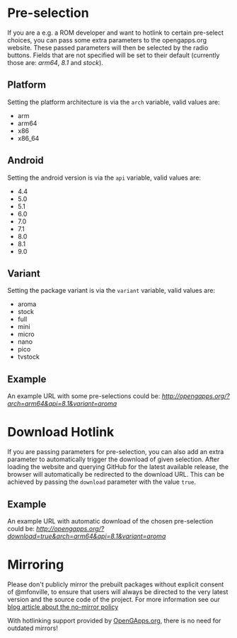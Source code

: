 # Pre-selection
If you are a e.g. a ROM developer and want to hotlink to certain pre-select choices, you can pass some extra parameters to the opengapps.org website. These passed parameters will then be selected by the radio buttons. Fields that are not specified will be set to their default (currently those are: _arm64_, _8.1_ and _stock_).

## Platform
Setting the platform architecture is via the ```arch``` variable, valid values are:
* arm
* arm64
* x86
* x86_64

## Android
Setting the android version is via the ```api``` variable, valid values are:
* 4.4
* 5.0
* 5.1
* 6.0
* 7.0
* 7.1
* 8.0
* 8.1
* 9.0

## Variant
Setting the package variant is via the ```variant``` variable, valid values are:
* aroma
* stock
* full
* mini
* micro
* nano
* pico
* tvstock

## Example
An example URL with some pre-selections could be:
_http://opengapps.org/?arch=arm64&api=8.1&variant=aroma_

# Download Hotlink
If you are passing parameters for pre-selection, you can also add an extra parameter to automatically trigger the download of given selection. After loading the website and querying GitHub for the latest available release, the browser will automatically be redirected to the download URL. This can be achieved by passing the ```download``` parameter with the value ```true```.

## Example
An example URL with automatic download of the chosen pre-selection could be:
_http://opengapps.org/?download=true&arch=arm64&api=8.1&variant=aroma_

# Mirroring
Please don't publicly mirror the prebuilt packages without explicit consent of @mfonville, to ensure that users will always be directed to the very latest version and the source code of the project.
For more information see our [blog article about the no-mirror policy](http://opengapps.org/blog/post/2016/03/18/the-no-mirror-policy/)

With hotlinking support provided by [OpenGApps.org](http://opengapps.org), there is no need for outdated mirrors!